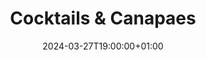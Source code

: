 ---
title: "Cocktails & Canapaes"
date: 2024-03-27T19:00:00+01:00
end_date: 2024-03-28T21:00:00+01:00
lng: "-1.198280590384333"
lat: "52.940234022715"
---